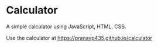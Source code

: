 # Calculator

A simple calculator using JavaScript, HTML, CSS. 

Use the calculator at https://pranavp435.github.io/calculator
